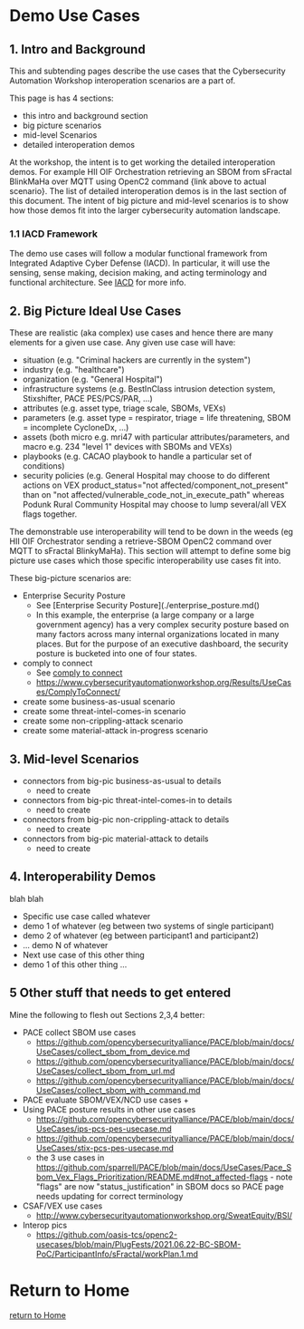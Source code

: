 # Demo Use Cases
## 1. Intro and Background

This and subtending pages describe the use cases
that the Cybersecurity Automation Workshop
interoperation scenarios are a part of.

This page is has 4 sections:
- this intro and background section
- big picture scenarios
- mid-level Scenarios
- detailed interoperation demos

At the workshop, the intent is to get working
the detailed interoperation demos.
For example HII OIF Orchestration retrieving an SBOM
from sFractal BlinkMaHa over MQTT using OpenC2 command
{link above to actual scenario}.
The list of detailed interoperation demos is in the
last section of this document. The intent of big picture and mid-level
scenarios is to show how those demos fit into the larger
cybersecurity automation landscape.

### 1.1 IACD Framework
The demo use cases will follow a modular functional framework
from Integrated Adaptive Cyber Defense (IACD).
In particular, it will use the sensing, sense making,
decision making, and acting terminology and
functional architecture.
See [IACD](./iacd.md) for more info.


## 2. Big Picture Ideal Use Cases

These are realistic (aka complex) use cases
and hence there are many elements for a given use case.
Any given use case will have:
- situation (e.g. "Criminal hackers are currently in the system")
- industry (e.g. "healthcare")
- organization (e.g. "General Hospital")
- infrastructure systems (e.g. BestInClass intrusion detection system, Stixshifter, PACE PES/PCS/PAR, ...)
- attributes (e.g. asset type, triage scale, SBOMs, VEXs)
- parameters (e.g. asset type = respirator, triage = life threatening, SBOM = incomplete CycloneDx, ...)
- assets (both micro e.g. mri47 with particular attributes/parameters, and macro e.g. 234 "level 1" devices with SBOMs and VEXs)
- playbooks (e.g. CACAO playbook to handle a particular set of conditions)
- security policies (e.g. General Hospital may choose to do different actions on VEX product_status="not affected/component_not_present" than on "not affected/vulnerable_code_not_in_execute_path" whereas Podunk Rural Community Hospital may choose to lump several/all VEX flags together.

The demonstrable use interoperability will tend to be down in the weeds
(eg HII OIF Orchestrator sending a retrieve-SBOM OpenC2 command
over MQTT to sFractal BlinkyMaHa).
This section will attempt to define some big picture use cases which
those specific interoperability use cases fit into.

These big-picture scenarios are:
- Enterprise Security Posture
    + See [Enterprise Security Posture](./enterprise_posture.md()
    + In this example, the enterprise (a large company or a large government agency) has a very complex security posture based on many factors across many internal organizations located in many places. But for the purpose of an executive dashboard, the security posture is bucketed into one of four states.
- comply to connect
   + See [comply to connect](./comply2connect.md)
   + https://www.cybersecurityautomationworkshop.org/Results/UseCases/ComplyToConnect/
- create some business-as-usual scenario
- create some threat-intel-comes-in scenario
- create some non-crippling-attack scenario
- create some material-attack in-progress scenario

## 3. Mid-level Scenarios

- connectors from big-pic business-as-usual to details
    + need to create
- connectors from big-pic threat-intel-comes-in to details
    + need to create
- connectors from big-pic non-crippling-attack to details
    + need to create
- connectors from big-pic material-attack to details
    + need to create

## 4. Interoperability Demos

blah blah
- Specific use case called whatever
- demo 1 of whatever (eg between two systems of single participant)
- demo 2 of whatever (eg between participant1 and participant2)
-  ... demo N of whatever
-  Next use case of this other thing
- demo 1 of this other thing
 ...

## 5 Other stuff that needs to get entered
Mine the following to flesh out Sections 2,3,4 better:
- PACE collect SBOM use cases
    + https://github.com/opencybersecurityalliance/PACE/blob/main/docs/UseCases/collect_sbom_from_device.md
    + https://github.com/opencybersecurityalliance/PACE/blob/main/docs/UseCases/collect_sbom_from_url.md
    + https://github.com/opencybersecurityalliance/PACE/blob/main/docs/UseCases/collect_sbom_with_command.md
- PACE evaluate SBOM/VEX/NCD use cases
    +
- Using PACE posture results in other use cases
    + https://github.com/opencybersecurityalliance/PACE/blob/main/docs/UseCases/ips-pcs-pes-usecase.md
    + https://github.com/opencybersecurityalliance/PACE/blob/main/docs/UseCases/stix-pcs-pes-usecase.md
    + the 3 use cases in https://github.com/sparrell/PACE/blob/main/docs/UseCases/Pace_Sbom_Vex_Flags_Prioritization/README.md#not_affected-flags - note "flags" are now "status_justification" in SBOM docs so PACE page needs updating for correct terminology
- CSAF/VEX use cases
   + http://www.cybersecurityautomationworkshop.org/SweatEquity/BSI/
- Interop pics
   + https://github.com/oasis-tcs/openc2-usecases/blob/main/PlugFests/2021.06.22-BC-SBOM-PoC/ParticipantInfo/sFractal/workPlan.1.md

# Return to Home
[return to Home](../index.md)

